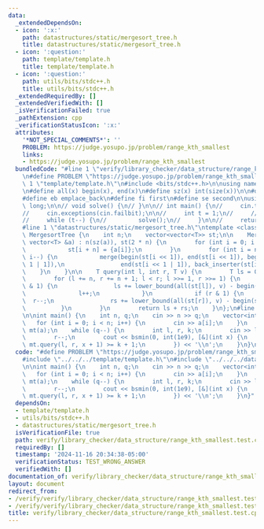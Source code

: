 ```yaml
---
data:
  _extendedDependsOn:
  - icon: ':x:'
    path: datastructures/static/mergesort_tree.h
    title: datastructures/static/mergesort_tree.h
  - icon: ':question:'
    path: template/template.h
    title: template/template.h
  - icon: ':question:'
    path: utils/bits/stdc++.h
    title: utils/bits/stdc++.h
  _extendedRequiredBy: []
  _extendedVerifiedWith: []
  _isVerificationFailed: true
  _pathExtension: cpp
  _verificationStatusIcon: ':x:'
  attributes:
    '*NOT_SPECIAL_COMMENTS*': ''
    PROBLEM: https://judge.yosupo.jp/problem/range_kth_smallest
    links:
    - https://judge.yosupo.jp/problem/range_kth_smallest
  bundledCode: "#line 1 \"verify/library_checker/data_structure/range_kth_smallest.test.cpp\"\
    \n#define PROBLEM \"https://judge.yosupo.jp/problem/range_kth_smallest\"\n\n#line\
    \ 1 \"template/template.h\"\n#include <bits/stdc++.h>\n\nusing namespace std;\n\
    \n#define all(x) begin(x), end(x)\n#define sz(x) int(size(x))\n\n#define pb push_back\n\
    #define eb emplace_back\n#define fi first\n#define se second\n\nusing ll = long\
    \ long;\n\n// void solve() {\n// }\n\n// int main() {\n//     cin.tie(0)->sync_with_stdio(0);\n\
    //     cin.exceptions(cin.failbit);\n\n//     int t = 1;\n//     // cin >> t;\n\
    //     while (t--) {\n//         solve();\n//     }\n\n//     return 0;\n// }\n\
    #line 1 \"datastructures/static/mergesort_tree.h\"\ntemplate <class T>\nstruct\
    \ MergesortTree {\n    int n;\n    vector<vector<T>> st;\n\n    MergesortTree(const\
    \ vector<T> &a) : n(sz(a)), st(2 * n) {\n        for (int i = 0; i < n; i++) {\n\
    \            st[i + n] = {a[i]};\n        }\n        for (int i = n - 1; i > 0;\
    \ i--) {\n            merge(begin(st[i << 1]), end(st[i << 1]), begin(st[i <<\
    \ 1 | 1]),\n                end(st[i << 1 | 1]), back_inserter(st[i]));\n    \
    \    }\n    }\n\n    T query(int l, int r, T v) {\n        T ls = 0, rs = 0;\n\
    \        for (l += n, r += n + 1; l < r; l >>= 1, r >>= 1) {\n            if (l\
    \ & 1) {\n                ls += lower_bound(all(st[l]), v) - begin(st[l]);\n \
    \               l++;\n            }\n            if (r & 1) {\n              \
    \  r--;\n                rs += lower_bound(all(st[r]), v) - begin(st[r]);\n  \
    \          }\n        }\n        return ls + rs;\n    }\n};\n#line 5 \"verify/library_checker/data_structure/range_kth_smallest.test.cpp\"\
    \n\nint main() {\n    int n, q;\n    cin >> n >> q;\n    vector<int> a(n);\n \
    \   for (int i = 0; i < n; i++) {\n        cin >> a[i];\n    }\n    MergesortTree<int>\
    \ mt(a);\n    while (q--) {\n        int l, r, k;\n        cin >> l >> r >> k;\n\
    \        r--;\n        cout << bsmin(0, int(1e9), [&](int x) {\n            return\
    \ mt.query(l, r, x + 1) >= k + 1;\n        }) << '\\n';\n    }\n}\n"
  code: "#define PROBLEM \"https://judge.yosupo.jp/problem/range_kth_smallest\"\n\n\
    #include \"../../../template/template.h\"\n#include \"../../../datastructures/static/mergesort_tree.h\"\
    \n\nint main() {\n    int n, q;\n    cin >> n >> q;\n    vector<int> a(n);\n \
    \   for (int i = 0; i < n; i++) {\n        cin >> a[i];\n    }\n    MergesortTree<int>\
    \ mt(a);\n    while (q--) {\n        int l, r, k;\n        cin >> l >> r >> k;\n\
    \        r--;\n        cout << bsmin(0, int(1e9), [&](int x) {\n            return\
    \ mt.query(l, r, x + 1) >= k + 1;\n        }) << '\\n';\n    }\n}"
  dependsOn:
  - template/template.h
  - utils/bits/stdc++.h
  - datastructures/static/mergesort_tree.h
  isVerificationFile: true
  path: verify/library_checker/data_structure/range_kth_smallest.test.cpp
  requiredBy: []
  timestamp: '2024-11-16 20:34:38-05:00'
  verificationStatus: TEST_WRONG_ANSWER
  verifiedWith: []
documentation_of: verify/library_checker/data_structure/range_kth_smallest.test.cpp
layout: document
redirect_from:
- /verify/verify/library_checker/data_structure/range_kth_smallest.test.cpp
- /verify/verify/library_checker/data_structure/range_kth_smallest.test.cpp.html
title: verify/library_checker/data_structure/range_kth_smallest.test.cpp
---
```

